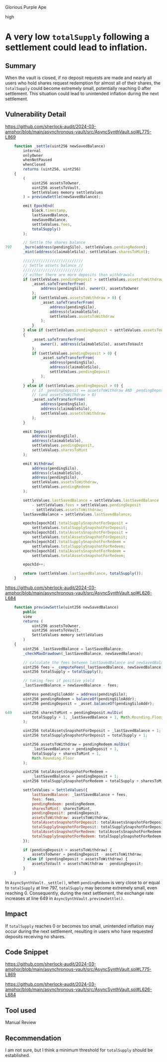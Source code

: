 Glorious Purple Ape

high

# A very low `totalSupply` following a settlement could lead to inflation.

## Summary

When the vault is closed, if no deposit requests are made and nearly all users who hold shares request redemption for almost all of their shares, the `totalSupply` could become extremely small, potentially reaching 0 after settlement. This situation could lead to unintended inflation during the next settlement.

## Vulnerability Detail

https://github.com/sherlock-audit/2024-03-amphor/blob/main/asynchronous-vault/src/AsyncSynthVault.sol#L775-L869

```javascript
    function _settle(uint256 newSavedBalance)
        internal
        onlyOwner
        whenNotPaused
        whenClosed
        returns (uint256, uint256)
    {
        (
            uint256 assetsToOwner,
            uint256 assetsToVault,
            SettleValues memory settleValues
        ) = previewSettle(newSavedBalance);

        emit EpochEnd(
            block.timestamp,
            lastSavedBalance,
            newSavedBalance,
            settleValues.fees,
            totalSupply()
        );

        // Settle the shares balance
797     _burn(address(pendingSilo), settleValues.pendingRedeem);
        _mint(address(claimableSilo), settleValues.sharesToMint);

        ///////////////////////////
        // Settle assets balance //
        ///////////////////////////
        // either there are more deposits than withdrawals
        if (settleValues.pendingDeposit > settleValues.assetsToWithdraw) {
            _asset.safeTransferFrom(
                address(pendingSilo), owner(), assetsToOwner
            );
            if (settleValues.assetsToWithdraw > 0) {
                _asset.safeTransferFrom(
                    address(pendingSilo),
                    address(claimableSilo),
                    settleValues.assetsToWithdraw
                );
            }
        } else if (settleValues.pendingDeposit < settleValues.assetsToWithdraw)
        {
            _asset.safeTransferFrom(
                owner(), address(claimableSilo), assetsToVault
            );
            if (settleValues.pendingDeposit > 0) {
                _asset.safeTransferFrom(
                    address(pendingSilo),
                    address(claimableSilo),
                    settleValues.pendingDeposit
                );
            }
        } else if (settleValues.pendingDeposit > 0) {
            // if _pendingDeposit == assetsToWithdraw AND _pendingDeposit > 0
            // (and assetsToWithdraw > 0)
            _asset.safeTransferFrom(
                address(pendingSilo),
                address(claimableSilo),
                settleValues.assetsToWithdraw
            );
        }

        emit Deposit(
            address(pendingSilo),
            address(claimableSilo),
            settleValues.pendingDeposit,
            settleValues.sharesToMint
        );

        emit Withdraw(
            address(pendingSilo),
            address(claimableSilo),
            address(pendingSilo),
            settleValues.assetsToWithdraw,
            settleValues.pendingRedeem
        );

        settleValues.lastSavedBalance = settleValues.lastSavedBalance
            - settleValues.fees + settleValues.pendingDeposit
            - settleValues.assetsToWithdraw;
        lastSavedBalance = settleValues.lastSavedBalance;

        epochs[epochId].totalSupplySnapshotForDeposit =
            settleValues.totalSupplySnapshotForDeposit;
        epochs[epochId].totalAssetsSnapshotForDeposit =
            settleValues.totalAssetsSnapshotForDeposit;
        epochs[epochId].totalSupplySnapshotForRedeem =
            settleValues.totalSupplySnapshotForRedeem;
        epochs[epochId].totalAssetsSnapshotForRedeem =
            settleValues.totalAssetsSnapshotForRedeem;

        epochId++;

        return (settleValues.lastSavedBalance, totalSupply());
    }
```

https://github.com/sherlock-audit/2024-03-amphor/blob/main/asynchronous-vault/src/AsyncSynthVault.sol#L626-L684

```javascript
    function previewSettle(uint256 newSavedBalance)
        public
        view
        returns (
            uint256 assetsToOwner,
            uint256 assetsToVault,
            SettleValues memory settleValues
        )
    {
        uint256 _lastSavedBalance = lastSavedBalance;
        _checkMaxDrawdown(_lastSavedBalance, newSavedBalance);

        // calculate the fees between lastSavedBalance and newSavedBalance
        uint256 fees = _computeFees(_lastSavedBalance, newSavedBalance);
        uint256 totalSupply = totalSupply();

        // taking fees if positive yield
        _lastSavedBalance = newSavedBalance - fees;

        address pendingSiloAddr = address(pendingSilo);
        uint256 pendingRedeem = balanceOf(pendingSiloAddr);
        uint256 pendingDeposit = _asset.balanceOf(pendingSiloAddr);

649     uint256 sharesToMint = pendingDeposit.mulDiv(
            totalSupply + 1, _lastSavedBalance + 1, Math.Rounding.Floor
        );

        uint256 totalAssetsSnapshotForDeposit = _lastSavedBalance + 1;
        uint256 totalSupplySnapshotForDeposit = totalSupply + 1;

        uint256 assetsToWithdraw = pendingRedeem.mulDiv(
            _lastSavedBalance + pendingDeposit + 1,
            totalSupply + sharesToMint + 1,
            Math.Rounding.Floor
        );

        uint256 totalAssetsSnapshotForRedeem =
            _lastSavedBalance + pendingDeposit + 1;
        uint256 totalSupplySnapshotForRedeem = totalSupply + sharesToMint + 1;

        settleValues = SettleValues({
            lastSavedBalance: _lastSavedBalance + fees,
            fees: fees,
            pendingRedeem: pendingRedeem,
            sharesToMint: sharesToMint,
            pendingDeposit: pendingDeposit,
            assetsToWithdraw: assetsToWithdraw,
            totalAssetsSnapshotForDeposit: totalAssetsSnapshotForDeposit,
            totalSupplySnapshotForDeposit: totalSupplySnapshotForDeposit,
            totalAssetsSnapshotForRedeem: totalAssetsSnapshotForRedeem,
            totalSupplySnapshotForRedeem: totalSupplySnapshotForRedeem
        });

        if (pendingDeposit > assetsToWithdraw) {
            assetsToOwner = pendingDeposit - assetsToWithdraw;
        } else if (pendingDeposit < assetsToWithdraw) {
            assetsToVault = assetsToWithdraw - pendingDeposit;
        }
    }
```

In `AsyncSynthVault._settle()`, when `pendingRedeem` is very close to or equal to `totalSupply` at line 797, `totalSupply` may become extremely small, even reaching 0. Consequently, during the next settlement, the exchange rate increases at line 649 in `AsyncSynthVault.previewSettle()`.

## Impact

If `totalSupply` reaches 0 or becomes too small, unintended inflation may occur during the next settlement, resulting in users who have requested deposits receiving no shares.

## Code Snippet

https://github.com/sherlock-audit/2024-03-amphor/blob/main/asynchronous-vault/src/AsyncSynthVault.sol#L775-L869

https://github.com/sherlock-audit/2024-03-amphor/blob/main/asynchronous-vault/src/AsyncSynthVault.sol#L626-L684

## Tool used

Manual Review

## Recommendation

I am not sure, but I think a minimum threshold for `totalSupply` should be established.